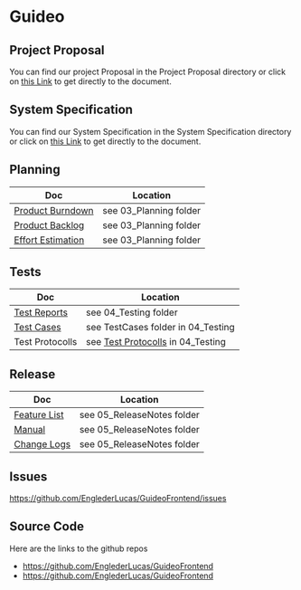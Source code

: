 # Guideo

## Project Proposal

You can find our project Proposal in the Project Proposal directory or click on <a href="./01_ProjectProposal/ProjectProposal.pdf">this Link</a> to get directly to the document.

## System Specification

You can find our System Specification in the System Specification directory or click on <a href="./02_SystemSpec/System_Specifications.pdf">this Link</a> to get directly to the document.

## Planning

| Doc | Location |
|---|---|
| [Product Burndown](./03_Planning/ProductBurndown.xlsx) | see 03_Planning folder |
| [Product Backlog](./03_Planning/ProductBacklog.xlsx) | see 03_Planning folder |
| [Effort Estimation](./03_Planning/EffortEstimation.xlsx) | see 03_Planning folder |

## Tests

| Doc | Location |
|---|---|
| [Test Reports](./04_Testing/GuideoTestReport.xlsx) | see 04_Testing folder |
| [Test Cases](https://www.notion.so/Testing-658f73e0bed94178960818aaae017264) | see TestCases folder in 04_Testing |
| Test Protocolls | see [Test Protocolls](./04_Testing/Test_Protocolls/) in 04_Testing |

## Release

| Doc | Location |
|---|---|
| [Feature List](./05_ReleaseNotes/Feature_List.pdf) | see 05_ReleaseNotes folder |
| [Manual](./05_ReleaseNotes/Manual.pdf) | see 05_ReleaseNotes folder |
| [Change Logs](./05_ReleaseNotes/Change_Log.pdf) | see 05_ReleaseNotes folder |

## Issues

https://github.com/EnglederLucas/GuideoFrontend/issues

## Source Code 

Here are the links to the github repos

* https://github.com/EnglederLucas/GuideoFrontend
* https://github.com/EnglederLucas/GuideoFrontend

